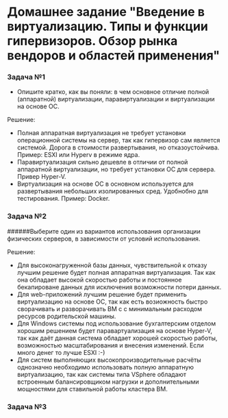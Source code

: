 # Домашнее задание "Введение в виртуализацию. Типы и функции гипервизоров. Обзор рынка вендоров и областей применения"


### Задача №1

+ Опишите кратко, как вы поняли: в чем основное отличие полной (аппаратной) виртуализации, паравиртуализации и виртуализации на основе ОС.

Решение:

* Полная аппаратная виртуализация не требует установки операционной системы на сервер, так как гипервизор сам является системой. Дорога в стоимости развертывания, но отказоустойчива. Пример: ESXI или Hyperv в режиме ядра.
*  Паравиртуализация сильно дешевле в отличии от полной аппаратной виртуализации, но требует установки ОС для сервера. Привер Hyper-V.
*  Виртуализация на основе ОС в основном используется для развертывания небольших изолированных сред. Удобнобно для тестирования. Пример: Docker.

### Задача №2

######Выберите один из вариантов использования организации физических серверов, в зависимости от условий использования.

Решение:

* Для высоконагруженной базы данных, чувствительной к отказу лучшим решение будет полная аппаратная виртуализация. Так как она обладает высокой скоростью работы и постоянное бекапироване данных для исключения возможности потери данных.
* Для web-приложений лучшим решение будет применить виртуализацию на основе ОС, так как есть возиожность быстро сворачивать и разворачивать ВМ c с минимальным расходом ресурсов родительской машины.
* Для Windows системы под использование бухгалтерским отделом хорошим решением будет паравартуализация на основе Hyper-V, так как даёт данная система обладает хорошей скоростью работы, возможностью масштабирования и внесения изменений. Если много денег то лучше ESXI :-)
* Для систем выполняющих высокопроизводительные расчёты однозначно необходимо использовать полную аппаратную виртуализацию, так как системы типа VSphere обладают встроенным балансировщиком нагрузки и дополнительными мощностями для ставильной работы кластера ВМ.

### Задача №3


